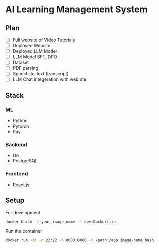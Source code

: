 # AI Learning Management System

## Plan
- [ ] Full website of Video Tutorials
- [ ] Deployed Website 
- [ ] Deployed LLM Model
- [ ] LLM Model SFT, DPO
- [ ] Dataset
- [ ] PDF parsing
- [ ] Speech-to-text (transcript)
- [ ] LLM Chat integeration with webiste

## Stack
### ML
- Python 
- Pytorch
- Ray

### Backend
- Go
- PostgreSQL

### Frontend
- React.js

## Setup

For development
```bash
docker build -t your_image_name -f dev.Dockerfile .
```

Run the container
```bash
docker run -it -p 22:22 -p 8080:8080 -v /path:/app image-name bash
```